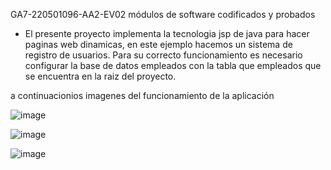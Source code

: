  GA7-220501096-AA2-EV02 módulos de software codificados y probados

- El presente proyecto implementa la tecnologia jsp de java para hacer paginas web dinamicas, en este ejemplo hacemos un sistema de registro de usuarios. Para su correcto funcionamiento es necesario configurar la base de datos empleados con la tabla que empleados que se encuentra en la raiz del proyecto.

a continuacionios imagenes del funcionamiento de la aplicación 


![image](https://github.com/ibarajas248/jspSena/assets/56264882/d4548579-5116-43e0-9408-96a47be5b97e)




![image](https://github.com/ibarajas248/jspSena/assets/56264882/0e038e47-3646-4b77-b4d8-fea4f0951d75)


![image](https://github.com/ibarajas248/jspSena/assets/56264882/af73dd71-2cf4-4084-9255-9476b7d9cf1e)





 

